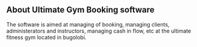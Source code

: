## About Ultimate Gym Booking software
The software is aimed at managing of booking, managing clients, administerators and instructors, managing cash in flow, etc at the ultimate fitness gym located in bugolobi.

